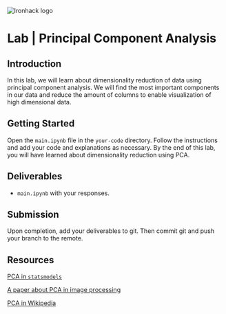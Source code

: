 ![Ironhack logo](https://i.imgur.com/1QgrNNw.png)

# Lab | Principal Component Analysis


## Introduction

In this lab, we will learn about dimensionality reduction of data using principal component analysis. We will find the most important components in our data and reduce the amount of columns to enable visualization of high dimensional data.

## Getting Started

Open the `main.ipynb` file in the `your-code` directory. Follow the instructions and add your code and explanations as necessary. By the end of this lab, you will have learned about dimensionality reduction using PCA.

## Deliverables

- `main.ipynb` with your responses.

## Submission

Upon completion, add your deliverables to git. Then commit git and push your branch to the remote.

## Resources

[PCA in `statsmodels`](https://www.statsmodels.org/dev/generated/statsmodels.multivariate.pca.PCA.html)

[A paper about PCA in image processing](https://pdfs.semanticscholar.org/76a7/fc9d87736c8383576865cf50403e53e74848.pdf)

[PCA in Wikipedia](https://en.wikipedia.org/wiki/Principal_component_analysis)